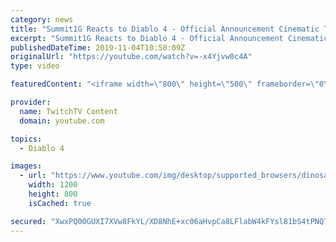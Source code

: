 ```yaml
---
category: news
title: "Summit1G Reacts to Diablo 4 - Official Announcement Cinematic Trailer"
excerpt: "Summit1G Reacts to Diablo 4 - Official Announcement Cinematic Trailer. Please Subscribe for more content! Leave a Like ..."
publishedDateTime: 2019-11-04T10:50:09Z
originalUrl: "https://youtube.com/watch?v=-x4Yjvw0c4A"
type: video

featuredContent: "<iframe width=\"800\" height=\"500\" frameborder=\"0\" src=\"https://www.youtube.com/embed/-x4Yjvw0c4A\" allow=\"accelerometer; autoplay; encrypted-media; gyroscope; picture-in-picture\" allowfullscreen></iframe>"

provider:
  name: TwitchTV Content
  domain: youtube.com

topics:
  - Diablo 4

images:
  - url: "https://www.youtube.com/img/desktop/supported_browsers/dinosaur.png"
    width: 1200
    height: 800
    isCached: true

secured: "XwxPQ00GUXI7XVw8FkYL/XD8NhE+xc06aHvpCa8LFlabW4kFYsl81bS4tPNQ7GtelQ5twrZ7AewSDW83NVlwz3IsH1EWpQTXa2PS62IJ9/OnwJFHsCPBHuHqe/Vx6xNZVdVsbBCPbgm9dManVEwWmNnlXHTY3fDjcU0ZVKrjgi7/Ua0X8pZ7D6MBRXF3c3T6xmOS1gvuoM4nawyEHLHrdZlYwtzhdw1Y0Kc4gszzUQoO7lYNyC5LKYTtljTdHe9z4U0+xulw5M5q/GBaGA3989RHK8s+nyab+ehga2z3eqVq7tNM6tgJi0StoE+UVnkxIUqxhmtdh8K8vc1YNpaxYD6DqJNCxGzpE9sczjRrsliVF4++a/N3Q4da0SVSBTmehe7uE11vvJ+T10eQ6qUomVJMjOlagj1w8G8Hrbkv3YnhqGFXEh4RuNdX410NIwJX;9sGaM3w0OsmOOIvWFARixA=="
---
```


